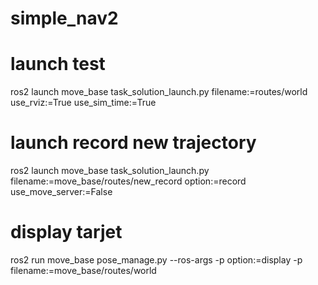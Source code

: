 # simple_nav2
# launch test
ros2 launch move_base task_solution_launch.py filename:=routes/world use_rviz:=True use_sim_time:=True
# launch record new trajectory
ros2 launch move_base task_solution_launch.py filename:=move_base/routes/new_record option:=record use_move_server:=False
# display tarjet
ros2 run move_base pose_manage.py --ros-args -p option:=display -p filename:=move_base/routes/world

